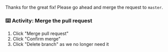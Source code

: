 Thanks for the great fix! Please go ahead and merge the request to `master`.

### ⌨️ Activity: Merge the pull request

1. Click "Merge pull request"
2. Click "Confirm merge"
3. Click "Delete branch" as we no longer need it
